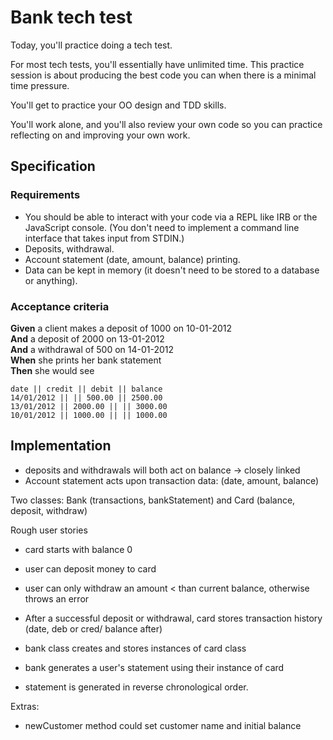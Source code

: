# Bank tech test

Today, you'll practice doing a tech test.

For most tech tests, you'll essentially have unlimited time.  This practice session is about producing the best code you can when there is a minimal time pressure.

You'll get to practice your OO design and TDD skills.

You'll work alone, and you'll also review your own code so you can practice reflecting on and improving your own work.

## Specification

### Requirements

* You should be able to interact with your code via a REPL like IRB or the JavaScript console.  (You don't need to implement a command line interface that takes input from STDIN.)
* Deposits, withdrawal.
* Account statement (date, amount, balance) printing.
* Data can be kept in memory (it doesn't need to be stored to a database or anything).

### Acceptance criteria

**Given** a client makes a deposit of 1000 on 10-01-2012  
**And** a deposit of 2000 on 13-01-2012  
**And** a withdrawal of 500 on 14-01-2012  
**When** she prints her bank statement  
**Then** she would see

```
date || credit || debit || balance
14/01/2012 || || 500.00 || 2500.00
13/01/2012 || 2000.00 || || 3000.00
10/01/2012 || 1000.00 || || 1000.00
```

## Implementation

- deposits and withdrawals will both act on balance -> closely linked
- Account statement acts upon transaction data: (date, amount, balance)

Two classes: Bank (transactions, bankStatement) and Card (balance, deposit, withdraw)

Rough user stories

- card starts with balance 0
- user can deposit money to card
- user can only withdraw an amount < than current balance, otherwise throws an error
- After a successful deposit or withdrawal, card stores transaction history (date, deb or cred/ balance after)

- bank class creates and stores instances of card class
- bank generates a user's statement using their instance of card
- statement is generated in reverse chronological order.

Extras:
- newCustomer method could set customer name and initial balance
